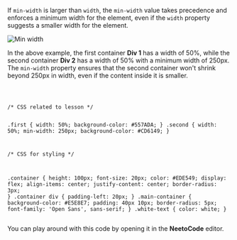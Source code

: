 If `min-width` is larger than `width`,
the `min-width` value takes precedence and
enforces a minimum width for the element, even if
the `width` property suggests a smaller width
for the element.

![Min width](https://ik.imagekit.io/d9mvewbju/Course/BigbinaryAcademy/minwidth-gif_ubjQ4zVm2.gif)

In the above example, the first container **Div 1**
has a width of 50%, while the second container **Div 2**
has a width of 50% with a minimum width of 250px.
The `min-width` property ensures that the second
container won't shrink beyond 250px in width,
even if the content inside it is smaller.

<codeblock language="css" type="lesson">
<code>
<panel language="html" hidden="true">
<div class="main-container">
  <div class="first container">
    <div class="white-text">Div 1</div>
    <div>Width: 50%</div>
  </div>
  <br>
  <div class="second container">
    <div class="white-text">Div 2</div>
    <div>
      Width: 50%
      <br>
      Min Width: 250px
    </div>
  </div>
</div>
</panel>
<panel language="css">
/* CSS related to lesson */

.first {
  width: 50%;
  background-color: #557ADA;
}
.second {
  width: 50%;
  min-width: 250px;
  background-color: #CD6149;
}

/* CSS for styling */

.container {
  height: 100px;
  font-size: 20px;
  color: #EDE549;
  display: flex;
  align-items: center;
  justify-content: center;
  border-radius: 3px;
}
.container div {
  padding-left: 20px;
}
.main-container {
  background-color: #E5E8E7;
  padding: 40px 10px;
  border-radius: 5px;
  font-family: 'Open Sans', sans-serif;
}
.white-text {
  color: white;
}
</panel>
</code>
</codeblock>

You can play around with this code by opening it in the **NeetoCode** editor.
